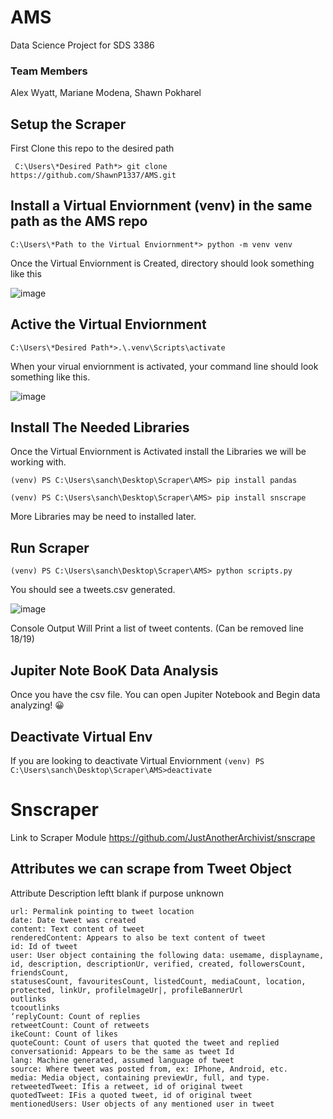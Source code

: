# AMS
Data Science Project for SDS 3386 

### Team Members
Alex Wyatt, Mariane Modena, Shawn Pokharel


## Setup the Scraper
First Clone this repo to the desired path 

``` C:\Users\*Desired Path*> git clone https://github.com/ShawnP1337/AMS.git```

## Install a Virtual Enviornment (venv) in the same path as the AMS repo

``` C:\Users\*Path to the Virtual Enviornment*> python -m venv venv  ```

Once the Virtual Enviornment is Created, directory should look something like this

![image](https://user-images.githubusercontent.com/52176354/196791497-36507ff7-d5d0-43a1-90b0-0b415c486f6c.png)

## Active the Virtual Enviornment

``` C:\Users\*Desired Path*>.\.venv\Scripts\activate ```   

When your virual enviornment is activated, your command line should look something like this. 

![image](https://user-images.githubusercontent.com/52176354/196793360-fc1e043a-7251-4aa7-871f-22f407c25c61.png)

## Install The Needed Libraries 
Once the Virtual Enviornment is Activated install the Libraries we will be working with. 

```(venv) PS C:\Users\sanch\Desktop\Scraper\AMS> pip install pandas ```

```(venv) PS C:\Users\sanch\Desktop\Scraper\AMS> pip install snscrape ``` 

More Libraries may be need to installed later. 

## Run Scraper
```(venv) PS C:\Users\sanch\Desktop\Scraper\AMS> python scripts.py```

You should see a tweets.csv generated. 

![image](https://user-images.githubusercontent.com/52176354/196794425-4a6b906f-305f-4f59-9600-f7a599819af6.png)

Console Output Will Print a list of tweet contents. (Can be removed line 18/19)

## Jupiter Note BooK Data Analysis
Once you have the csv file. You can open Jupiter Notebook and Begin data analyzing! :grinning:

## Deactivate Virtual Env 
If you are looking to deactivate Virtual Enviornment
```(venv) PS C:\Users\sanch\Desktop\Scraper\AMS>deactivate```

# Snscraper
Link to Scraper Module 
https://github.com/JustAnotherArchivist/snscrape

## Attributes we can scrape from Tweet Object 
Attribute Description leftt blank if purpose unknown

```
url: Permalink pointing to tweet location
date: Date tweet was created
content: Text content of tweet
renderedContent: Appears to also be text content of tweet
id: Id of tweet
user: User object containing the following data: usemame, displayname, id, description, descriptionUr, verified, created, followersCount, friendsCount,
statusesCount, favouritesCount, listedCount, mediaCount, location, protected, linkUr, profilelmageUr|, profileBannerUrl
outlinks
tcooutlinks
‘replyCount: Count of replies
retweetCount: Count of retweets
ikeCount: Count of likes
quoteCount: Count of users that quoted the tweet and replied
conversationid: Appears to be the same as tweet Id
lang: Machine generated, assumed language of tweet
source: Where tweet was posted from, ex: IPhone, Android, etc.
media: Media object, containing previewUr, full, and type.
retweetedTweet: Ifis a retweet, id of original tweet
quotedTweet: IFis a quoted tweet, id of original tweet
mentionedUsers: User objects of any mentioned user in tweet
```
